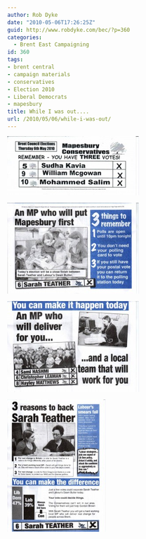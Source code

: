 ```yaml
---
author: Rob Dyke
date: "2010-05-06T17:26:25Z"
guid: http://www.robdyke.com/bec/?p=360
categories:
  - Brent East Campaigning
id: 360
tags:
- brent central
- campaign materials
- conservatives
- Election 2010
- Liberal Democrats
- mapesbury
title: While I was out....
url: /2010/05/06/while-i-was-out/
---
```

[<img src="/pubfiles/2010/05/6th-may-mapesbury-0001-300x134.jpg" alt="" title="6th may mapesbury 0001" width="300" height="134" class="alignleft size-medium wp-image-361" />](/pubfiles/2010/05/6th-may-mapesbury-0001.jpg)



[<img src="/pubfiles/2010/05/6th-may-mapesbury-0002-300x206.jpg" alt="" title="6th may mapesbury 0002" width="300" height="206" class="alignleft size-medium wp-image-364" />](/pubfiles/2010/05/6th-may-mapesbury-0002.jpg)
  
[<img src="/pubfiles/2010/05/6th-may-mapesbury-0003-300x206.jpg" alt="" title="6th may mapesbury 0003" width="300" height="206" class="alignleft size-medium wp-image-363" />](/pubfiles/2010/05/6th-may-mapesbury-0003.jpg)
  
[<img src="/pubfiles/2010/05/6th-may-mapesbury-0004-224x300.jpg" alt="" title="6th may mapesbury 0004" width="224" height="300" class="alignleft size-medium wp-image-362" />](/pubfiles/2010/05/6th-may-mapesbury-0004.jpg)
